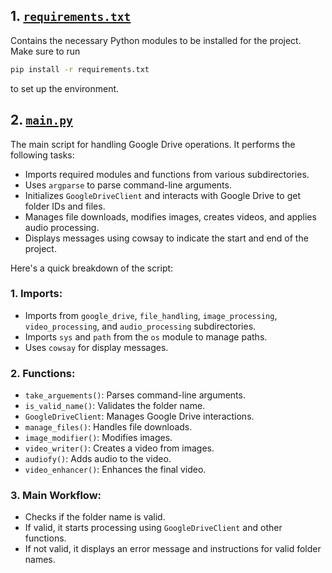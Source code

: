 ## 1. [`requirements.txt`](\requirements.txt)

Contains the necessary Python modules to be installed for the project. Make sure to run 

```bash
pip install -r requirements.txt
``` 

to set up the environment.

## 2. [`main.py`](\main.py)

The main script for handling Google Drive operations. It performs the following tasks:

* Imports required modules and functions from various subdirectories.
* Uses `argparse` to parse command-line arguments.
* Initializes `GoogleDriveClient` and interacts with Google Drive to get folder IDs and files.
* Manages file downloads, modifies images, creates videos, and applies audio processing.
* Displays messages using cowsay to indicate the start and end of the project.

Here's a quick breakdown of the script:

### 1. Imports:

* Imports from `google_drive`, `file_handling`, `image_processing`, `video_processing`, and `audio_processing` subdirectories.
* Imports `sys` and `path` from the `os` module to manage paths.
* Uses `cowsay` for display messages.

### 2. Functions:

* `take_arguements()`: Parses command-line arguments.
* `is_valid_name()`: Validates the folder name.
* `GoogleDriveClient`: Manages Google Drive interactions.
* `manage_files()`: Handles file downloads.
* `image_modifier()`: Modifies images.
* `video_writer()`: Creates a video from images.
* `audiofy()`: Adds audio to the video.
* `video_enhancer()`: Enhances the final video.

### 3. Main Workflow:

* Checks if the folder name is valid.
* If valid, it starts processing using `GoogleDriveClient` and other functions.
* If not valid, it displays an error message and instructions for valid folder names.